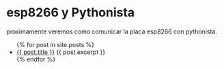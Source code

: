 <html>
<head>
<title>esp8266-pythonista</title>
</head>
<body>

<h1>esp8266 y Pythonista</h1>
<p>proximamente veremos como comunicar la placa esp8266 con pythonista.</p>
<ul>
  {% for post in site.posts %}
    <li>
      <a href="../{{ post.url }}">{{ post.title }}</a>
      {{ post.excerpt }}
    </li>
  {% endfor %}
</ul>



</body>
</html>
